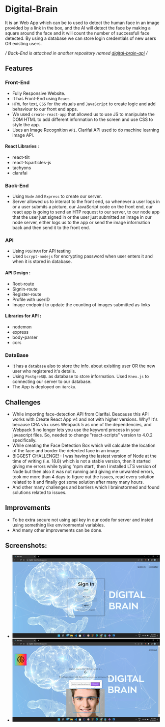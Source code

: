 # Digital-Brain
It is an Web App which can be to used to detect the human face in an image provided by a link in the box, and the AI will detect the face by making a square around the face and it will count the number of successfull face detected. By using a database we can store login credentials of new users OR existing users.

  */ Back-End is attached in another repository named [digital-brain-api](https://github.com/sourabh0902/digital-brain-api) /*

## Features
### Front-End 
- Fully Responsive Website.
- It has Front-End using `React`.
- `HTML` for text, `CSS` for the visuals and `JavaScript` to create logic and add behaviour to our front end apps.
- We used `create-react-app` that allowed us to use JS to manipulate the DOM HTML to add different information to the screen and use CSS to style the app.
- Uses an Image Recognition `API`. Clarifai API used to do machine learning image API.

#### React Libraries :
- react-tilt
- react-tsparticles-js
- tachyons
- clarafai

### Back-End 
- Using `Node` and `Express` to create our server.
- Server allowed us to interact to the front end, so whenever a user logs in or a user submits a picture, our JavaScript code on the front end, our react app is going to send an HTP request to our server, to our node app that the user just signed in or the user just submitted an image in our node server, either logs us to the app or send the image information back and then send it to the front end.

### API
- Using `POSTMAN` for API testing
- Used `bcrypt-nodejs` for encrypting password when user enters
it and when it is stored in database.

#### API Design :
- Root-route
- Signin-route
- Register-route
- Profile with userID
- Image endpoint to update the counting of images submitted as links
  
#### Libraries for API :
- nodemon
- express
- body-parser
- cors

### DataBase
- It has a `database` also to store the info. about exisiting user OR the new user who registered it's details.
- Using `PostgreSQL` as database to store information. Used `Knex.js` to connecting our server to our database.
- The App is deployed on `Heroku`.

## Challenges
- While importing face-detection API from Clarifai. Beacause this API works with Create React App v4 and not with higher versions. Why? It's because CRA v5+ uses Webpack 5 as one of the dependencies, and Webpack 5 no longer lets you use the keyword process in your javascript files. So, needed to change "react-scripts" version to 4.0.2 specifically.
- While creating the Face Detection Box which will calculate the location of the face and border the detected face in an image.
- BIGGEST CHALLENGE! : I was having the lastest version of Node at the time of writing (i.e. 18.8) which is not a stable version, then it started giving me errors while typing 'npm start', then I installed LTS version of Node but then also it was not running and giving me unwanted errors, took me more than 4 days to figure out the issues, read every solution related to it and finally got some solution after many many hours.
- And other many challenges and barriers which I brainstormed and found solutions related to issues.

## Improvements
- To be extra secure not using api key in our code for server and insted using something like environmental variables.
- And many other improvements can be done.

## Screenshots:
- ![ScreenShot 1](https://github.com/sourabh0902/digital-brain/blob/master/public/Screenshot%20(22).png)
- ![ScreenShot 2](https://github.com/sourabh0902/digital-brain/blob/master/public/Screenshot%20(23).png)
